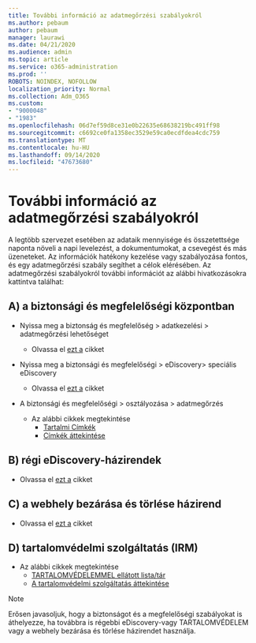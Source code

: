 ```yaml
---
title: További információ az adatmegőrzési szabályokról
ms.author: pebaum
author: pebaum
manager: laurawi
ms.date: 04/21/2020
ms.audience: admin
ms.topic: article
ms.service: o365-administration
ms.prod: ''
ROBOTS: NOINDEX, NOFOLLOW
localization_priority: Normal
ms.collection: Adm_O365
ms.custom:
- "9000048"
- "1983"
ms.openlocfilehash: 06d7ef59d8ce31e0b22635e68638219bc491ff98
ms.sourcegitcommit: c6692ce0fa1358ec3529e59ca0ecdfdea4cdc759
ms.translationtype: MT
ms.contentlocale: hu-HU
ms.lasthandoff: 09/14/2020
ms.locfileid: "47673680"
---
```

# <a name="more-info-about-retention-policies"></a>További információ az adatmegőrzési szabályokról

A legtöbb szervezet esetében az adataik mennyisége és összetettsége naponta növeli a napi levelezést, a dokumentumokat, a csevegést és más üzeneteket. Az információk hatékony kezelése vagy szabályozása fontos, és egy adatmegőrzési szabály segíthet a célok elérésében. Az adatmegőrzési szabályokról további információt az alábbi hivatkozásokra kattintva találhat:

## <a name="a-from-security-and-compliance-center"></a>A) a biztonsági és megfelelőségi központban

- Nyissa meg a biztonság és megfelelőség > adatkezelési > adatmegőrzési lehetőséget
  - Olvassa el [ezt a](https://docs.microsoft.com/microsoft-365/compliance/retention-policies) cikket

- Nyissa meg a biztonsági és megfelelőségi > eDiscovery> speciális eDiscovery 
  - Olvassa el [ezt a](https://docs.microsoft.com/microsoft-365/compliance/ediscovery-cases) cikket

- A biztonsági és megfelelőségi > osztályozása > adatmegőrzés
  - Az alábbi cikkek megtekintése
    - [Tartalmi Címkék](https://docs.microsoft.com/microsoft-365/compliance/sensitivity-labels)
    - [Címkék áttekintése](https://docs.microsoft.com/microsoft-365/compliance/labels)

## <a name="b-legacy-ediscovery-policies"></a>B) régi eDiscovery-házirendek

- Olvassa el [ezt a](https://support.office.com/article/Set-up-an-eDiscovery-Center-in-SharePoint-Online-A18F8975-AA7F-43B4-A7D6-001D14744D8E) cikket

## <a name="c-site-closure-and-deletion-policies"></a>C) a webhely bezárása és törlése házirend

- Olvassa el [ezt a](https://support.office.com/article/Use-policies-for-site-closure-and-deletion-A8280D82-27FD-48C5-9ADF-8A5431208BA5) cikket  

## <a name="d-information-rights-management-irm"></a>D) tartalomvédelmi szolgáltatás (IRM)

- Az alábbi cikkek megtekintése
  - [TARTALOMVÉDELEMMEL ellátott lista/tár](https://support.office.com/article/apply-information-rights-management-to-a-list-or-library-3bdb5c4e-94fc-4741-b02f-4e7cc3c54aa1)
  - [A tartalomvédelmi szolgáltatás áttekintése](https://support.office.com/article/create-and-apply-information-management-policies-eb501fe9-2ef6-4150-945a-65a6451ee9e9)

> [!Note]
> Erősen javasoljuk, hogy a biztonságot és a megfelelőségi szabályokat is áthelyezze, ha továbbra is régebbi eDiscovery-vagy TARTALOMVÉDELEM vagy a webhely bezárása és törlése házirendet használja.
